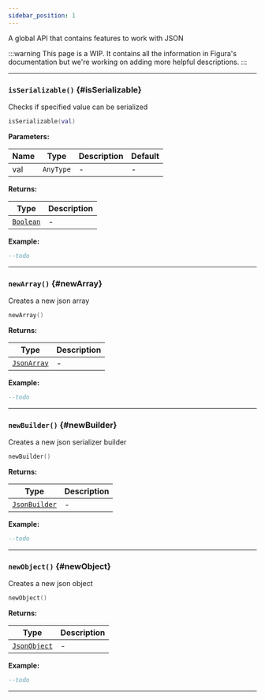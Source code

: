 ```yaml
---
sidebar_position: 1
---
```


A global API that contains features to work with JSON

:::warning
This page is a WIP. It contains all the information in Figura's documentation but we're working on adding more helpful descriptions.
:::

---

### <code>isSerializable()</code> \{#isSerializable}

Checks if specified value can be serialized

```lua
isSerializable(val)
```

**Parameters:**

| Name | Type                 | Description | Default |
| ---- | -------------------- | ----------- | ------- |
| val  | <code>AnyType</code> | -           | -       |

**Returns:**

| Type                                              | Description |
| ------------------------------------------------- | ----------- |
| <code>[Boolean](/tutorials/types/Booleans)</code> | -           |

**Example:**

```lua
--todo
```

---

### <code>newArray()</code> \{#newArray}

Creates a new json array

```lua
newArray()
```

**Returns:**

| Type                                              | Description |
| ------------------------------------------------- | ----------- |
| <code>[JsonArray](/globals/Json/JsonArray)</code> | -           |

**Example:**

```lua
--todo
```

---

### <code>newBuilder()</code> \{#newBuilder}

Creates a new json serializer builder

```lua
newBuilder()
```

**Returns:**

| Type                                                  | Description |
| ----------------------------------------------------- | ----------- |
| <code>[JsonBuilder](/globals/Json/JsonBuilder)</code> | -           |

**Example:**

```lua
--todo
```

---

### <code>newObject()</code> \{#newObject}

Creates a new json object

```lua
newObject()
```

**Returns:**

| Type                                                | Description |
| --------------------------------------------------- | ----------- |
| <code>[JsonObject](/globals/Json/JsonObject)</code> | -           |

**Example:**

```lua
--todo
```

---
